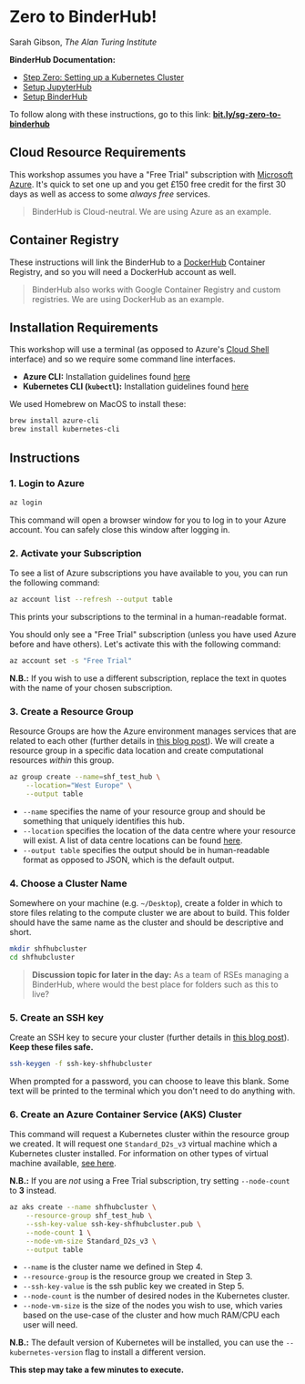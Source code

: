 # Zero to BinderHub!

Sarah Gibson, _The Alan Turing Institute_

**BinderHub Documentation:**
* [Step Zero: Setting up a Kubernetes Cluster](https://zero-to-jupyterhub.readthedocs.io/en/latest/create-k8s-cluster.html)
* [Setup JupyterHub](https://zero-to-jupyterhub.readthedocs.io/en/latest/#setup-jupyterhub)
* [Setup BinderHub](https://binderhub.readthedocs.io/en/latest/setup-registry.html#set-up-the-container-registry)

To follow along with these instructions, go to this link: [**bit.ly/sg-zero-to-binderhub**](http://bit.ly/sg-zero-to-binderhub)

## Cloud Resource Requirements

This workshop assumes you have a "Free Trial" subscription with [Microsoft Azure](https://azure.microsoft.com/en-gb/).
It's quick to set one up and you get £150 free credit for the first 30 days as well as access to some _always free_ services.

> BinderHub is Cloud-neutral.
> We are using Azure as an example.

## Container Registry

These instructions will link the BinderHub to a [DockerHub](https://hub.docker.com/) Container Registry, and so you will need a DockerHub account as well.

> BinderHub also works with Google Container Registry and custom registries.
> We are using DockerHub as an example.

## Installation Requirements

This workshop will use a terminal (as opposed to Azure's [Cloud Shell](https://azure.microsoft.com/en-gb/features/cloud-shell/) interface) and so we require some command line interfaces.

* **Azure CLI:** Installation guidelines found [here](https://docs.microsoft.com/en-us/cli/azure/install-azure-cli?view=azure-cli-latest)
* **Kubernetes CLI (`kubectl`):** Installation guidelines found [here](https://kubernetes.io/docs/tasks/tools/install-kubectl/#install-with-homebrew-on-macos)

We used Homebrew on MacOS to install these:
```bash
brew install azure-cli
brew install kubernetes-cli
```

## Instructions

### 1. Login to Azure

```bash
az login
```

This command will open a browser window for you to log in to your Azure account.
You can safely close this window after logging in.

### 2. Activate your Subscription

To see a list of Azure subscriptions you have available to you, you can run the following command:
```bash
az account list --refresh --output table
```
This prints your subscriptions to the terminal in a human-readable format.

You should only see a "Free Trial" subscription (unless you have used Azure before and have others).
Let's activate this with the following command:
```bash
az account set -s "Free Trial"
```
**N.B.:** If you wish to use a different subscription, replace the text in quotes with the name of your chosen subscription.

### 3. Create a Resource Group

Resource Groups are how the Azure environment manages services that are related to each other (further details in [this blog post](http://www.onlinetech.com/resources/references/how-to-use-azure-resource-groups-a-simple-explanation)).
We will create a resource group in a specific data location and create computational resources _within_ this group.

```bash
az group create --name=shf_test_hub \
    --location="West Europe" \
    --output table
```
* `--name` specifies the name of your resource group and should be something that uniquely identifies this hub.
* `--location` specifies the location of the data centre where your resource will exist.
  A list of data centre locations can be found [here](https://docs.microsoft.com/en-us/azure/aks/container-service-quotas#region-availability).
* `--output table` specifies the output should be in human-readable format as opposed to JSON, which is the default output.

### 4. Choose a Cluster Name

Somewhere on your machine (e.g. `~/Desktop`), create a folder in which to store files relating to the compute cluster we are about to build.
This folder should have the same name as the cluster and should be descriptive and short.

```bash
mkdir shfhubcluster
cd shfhubcluster
```

> **Discussion topic for later in the day:**
> As a team of RSEs managing a BinderHub, where would the best place for folders such as this to live?

### 5. Create an SSH key

Create an SSH key to secure your cluster (further details in [this blog post](https://jumpcloud.com/blog/what-are-ssh-keys-b/)). **Keep these files safe.**

```bash
ssh-keygen -f ssh-key-shfhubcluster
```
When prompted for a password, you can choose to leave this blank.
Some text will be printed to the terminal which you don't need to do anything with.

### 6. Create an Azure Container Service (AKS) Cluster

This command will request a Kubernetes cluster within the resource group we created.
It will request one `Standard_D2s_v3` virtual machine which a Kubernetes cluster installed.
For information on other types of virtual machine available, [see here](https://azure.microsoft.com/en-gb/pricing/details/virtual-machines/series/). 

**N.B.:** If you are _not_ using a Free Trial subscription, try setting `--node-count` to **3** instead.

```bash
az aks create --name shfhubcluster \
    --resource-group shf_test_hub \
    --ssh-key-value ssh-key-shfhubcluster.pub \
    --node-count 1 \
    --node-vm-size Standard_D2s_v3 \
    --output table
```
* `--name` is the cluster name we defined in Step 4.
* `--resource-group` is the resource group we created in Step 3.
* `--ssh-key-value` is the ssh public key we created in Step 5.
* `--node-count` is the number of desired nodes in the Kubernetes cluster.
* `--node-vm-size` is the size of the nodes you wish to use, which varies based on the use-case of the cluster and how much RAM/CPU each user will need.

**N.B.:** The default version of Kubernetes will be installed, you can use the `--kubernetes-version` flag to install a different version.

**This step may take a few minutes to execute.**

